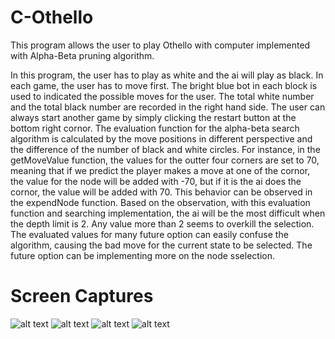 # C-Othello
This program allows the user to play Othello with computer implemented with Alpha-Beta pruning algorithm.  
  
  
In this program, the user has to play as white and the ai will play as black. In each game, the user has to move first. The bright blue bot in each block is used to indicated the possible moves for the user. The total white number and the total black number are recorded in the right hand side. The user can always start another game by simply clicking the restart button at the bottom right cornor. The evaluation function for the alpha-beta search algorithm is calculated by the move positions in different perspective and the difference of the number of black and white circles. For instance, in the getMoveValue function, the values for the outter four corners are set to 70, meaning that if we predict the player makes a move at one of the cornor, the value for the node will be added with -70, but if it is the ai does the cornor, the value will be added with 70. This behavior can be observed in the expendNode function. Based on the observation, with this evaluation function and searching implementation, the ai will be the most difficult when the depth limit is 2. Any value more than 2 seems to overkill the selection. The evaluated values for many future option can easily confuse the algorithm, causing the bad move for the current state to be selected. The future option can be implementing more on the node sselection.

# Screen Captures
![alt text](https://user-images.githubusercontent.com/17507896/32405883-5661f4c8-c144-11e7-8137-1582cb7486f7.png)
![alt text](https://user-images.githubusercontent.com/17507896/32405884-577781e8-c144-11e7-86df-ba2d8a583482.png)
![alt text](https://user-images.githubusercontent.com/17507896/32405885-586aa288-c144-11e7-9935-2ec45eccf54e.png)
![alt text](https://user-images.githubusercontent.com/17507896/32405886-594322e8-c144-11e7-8578-a10ad95a1aab.png)
